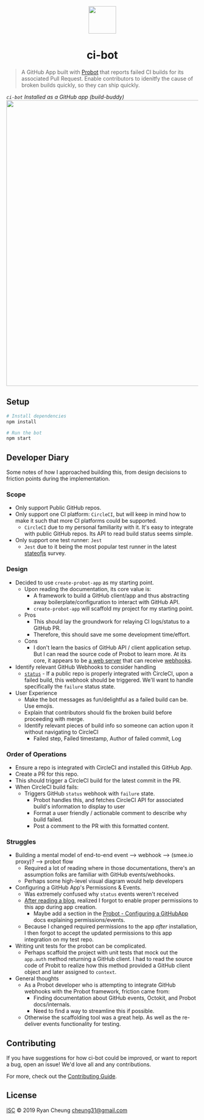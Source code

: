 <p align="center">
  <img width="72" src="https://user-images.githubusercontent.com/40378/68629820-13177300-049a-11ea-828e-b94c3b5df242.png">
  <h1 align="center">ci-bot</h1>
</p>

> A GitHub App built with [Probot](https://github.com/probot/probot) that reports failed CI builds for its associated Pull Request. Enable contributors to idenitfy the cause of broken builds quickly, so they can ship quickly.

*`ci-bot` Installed as a GitHub app (build-buddy)*
<img width="748" src="https://user-images.githubusercontent.com/40378/68629634-5ae9ca80-0499-11ea-94f8-d8ec32e1328e.png">

## Setup

```sh
# Install dependencies
npm install

# Run the bot
npm start
```

## Developer Diary
Some notes of how I approached building this, from design decisions to friction points during the implementation.

### Scope
* Only support Public GitHub repos.
* Only support one CI platform: `CircleCI`, but will keep in mind how to make it such that more CI platforms could be supported.
  * `CircleCI` due to my personal familiarity with it. It's easy to integrate with public GitHub repos. Its API to read build status seems simple.
* Only support one test runner:  `Jest`
  * `Jest` due to it being the most popular test runner in the latest [stateofjs](https://2018.stateofjs.com/testing/jest/) survey.
  
### Design 
* Decided to use `create-probot-app` as my starting point. 
  * Upon reading the documentation, its core value is:
      * A framework to build a GitHub client/app and thus abstracting away boilerplate/configuration to interact with GitHub API.
      * `create-probot-app` will scaffold my project for my starting point.
  * Pros
    * This should lay the groundwork for relaying CI logs/status to a GitHub PR.
    * Therefore, this should save me some development time/effort. 
  * Cons
    * I don't learn the basics of GitHub API / client application setup. But I can read the source code of Probot to learn more. At its core, it appears to be [a web server](https://github.com/octokit/webhooks) that can receive [webhooks](https://github.com/octokit/webhooks).
 * Identify relevant GitHub Webhooks to consider handling
   * [`status`](https://developer.github.com/v3/activity/events/types/#statusevent) - If a public repo is properly integrated with CircleCI, upon a failed build, this webhook should be triggered. We'll want to handle specifically the `failure` status state.
 * User Experience
   * Make the bot messages as fun/delightful as a failed build can be. Use emojis.
   * Explain that contributors should fix the broken build before proceeding with merge.
   * Identify relevant pieces of build info so someone can action upon it without navigating to CircleCI
     * Failed step, Failed timestamp, Author of failed commit, Log

### Order of Operations
* Ensure a repo is integrated with CircleCI and installed this GitHub App.
* Create a PR for this repo.
* This should trigger a CircleCI build for the latest commit in the PR.
* When CircleCI build fails:
  * Triggers GitHub `status` webhook with `failure` state.
    * Probot handles this, and fetches CircleCI API for associated build's information to display to user
    * Format a user friendly / actionable comment to describe why build failed.
    * Post a comment to the PR with this formatted content.
    
### Struggles
* Building a mental model of end-to-end event --> webhook --> (smee.io proxy)? --> probot flow
  * Required a lot of reading where in those documentations, there's an assumption folks are familiar with GitHub events/webhooks.
  * Perhaps some high-level visual diagram would help developers
* Configuring a GitHub App's Permissions & Events.
  * Was extremely confused why `status` events weren't received
  * [After reading a blog](https://medium.com/@ashantha.lahiru/automate-your-github-workflows-with-probot-960448ec8d77), realized I forgot to enable proper permissions to this app during app creation.
    * Maybe add a section in the [Probot - Configuring a GitHubApp](https://probot.github.io/docs/development/#configuring-a-github-app) docs explaining permissions/events.
  * Because I changed required permissions to the app *after* installation, I then forgot to accept the updated permissions to this app integration on my test repo.
* Writing unit tests for the probot can be complicated.
  * Perhaps scaffold the project with unit tests that mock out the `app.auth` method returning a GitHub client. I had to read the source code of Probit to realize how this method provided a GitHub client object and later assigned to `context`.
* General thoughts
  * As a Probot developer who is attempting to integrate GitHub webhooks with the Probot framework, friction came from:
    * Finding documentation about GitHub events, Octokit, and Probot docs/internals.
    * Need to find a way to streamline this if possible.
  * Otherwise the scaffolding tool was a great help. As well as the re-deliver events functionality for testing. 

## Contributing

If you have suggestions for how ci-bot could be improved, or want to report a bug, open an issue! We'd love all and any contributions.

For more, check out the [Contributing Guide](CONTRIBUTING.md).

## License

[ISC](LICENSE) © 2019 Ryan Cheung <cheung31@gmail.com>
